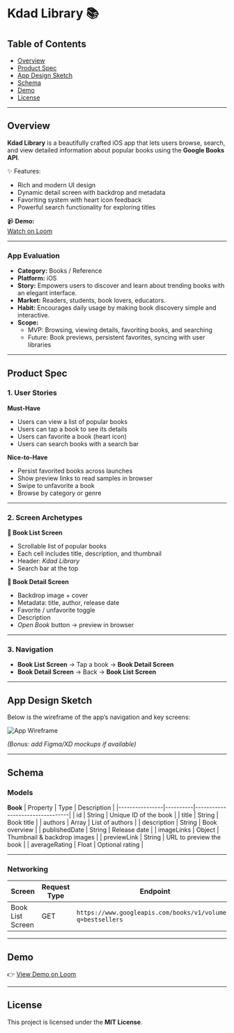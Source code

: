# Kdad Library 📚

## Table of Contents
- [Overview](#overview)
- [Product Spec](#product-spec)
- [App Design Sketch](#app-design-sketch)
- [Schema](#schema)
- [Demo](#demo)
- [License](#license)

---

## Overview

**Kdad Library** is a beautifully crafted iOS app that lets users browse, search, and view detailed information about popular books using the **Google Books API**.  

✨ Features:
- Rich and modern UI design
- Dynamic detail screen with backdrop and metadata
- Favoriting system with heart icon feedback
- Powerful search functionality for exploring titles

📹 **Demo:**  
[Watch on Loom](https://www.loom.com/share/12440b6f376b4f789c2271c2ad66e3d1?sid=bfce1ec7-61fe-4079-85a3-f778b556aa42)

---

### App Evaluation
- **Category:** Books / Reference  
- **Platform:** iOS  
- **Story:** Empowers users to discover and learn about trending books with an elegant interface.  
- **Market:** Readers, students, book lovers, educators.  
- **Habit:** Encourages daily usage by making book discovery simple and interactive.  
- **Scope:**  
  - MVP: Browsing, viewing details, favoriting books, and searching  
  - Future: Book previews, persistent favorites, syncing with user libraries  

---

## Product Spec

### 1. User Stories

**Must-Have**
- Users can view a list of popular books  
- Users can tap a book to see its details  
- Users can favorite a book (heart icon)  
- Users can search books with a search bar  

**Nice-to-Have**
- Persist favorited books across launches  
- Show preview links to read samples in browser  
- Swipe to unfavorite a book  
- Browse by category or genre  

---

### 2. Screen Archetypes

**📖 Book List Screen**
- Scrollable list of popular books  
- Each cell includes title, description, and thumbnail  
- Header: *Kdad Library*  
- Search bar at the top  

**📘 Book Detail Screen**
- Backdrop image + cover  
- Metadata: title, author, release date  
- Favorite / unfavorite toggle  
- Description  
- *Open Book* button → preview in browser  

---

### 3. Navigation

- **Book List Screen** → Tap a book → **Book Detail Screen**  
- **Book Detail Screen** → Back → **Book List Screen**  

---

## App Design Sketch

Below is the wireframe of the app’s navigation and key screens:

![App Wireframe](https://i.ibb.co/SXyhjYh3/Cam-Scanner-08-12-2025-13-15-1.jpg)

*(Bonus: add Figma/XD mockups if available)*

---

## Schema

### Models

**Book**
| Property       | Type     | Description                     |
|----------------|----------|---------------------------------|
| id             | String   | Unique ID of the book           |
| title          | String   | Book title                      |
| authors        | Array    | List of authors                 |
| description    | String   | Book overview                   |
| publishedDate  | String   | Release date                    |
| imageLinks     | Object   | Thumbnail & backdrop images     |
| previewLink    | String   | URL to preview the book         |
| averageRating  | Float    | Optional rating                 |

---

### Networking

| Screen            | Request Type | Endpoint                                                                 | Description                     |
|-------------------|--------------|-------------------------------------------------------------------------|---------------------------------|
| Book List Screen  | GET          | `https://www.googleapis.com/books/v1/volumes?q=bestsellers`             | Fetch list of popular books     |

---

## Demo

👉 [View Demo on Loom](https://www.loom.com/share/12440b6f376b4f789c2271c2ad66e3d1?sid=bfce1ec7-61fe-4079-85a3-f778b556aa42)

---

## License

This project is licensed under the **MIT License**.  

